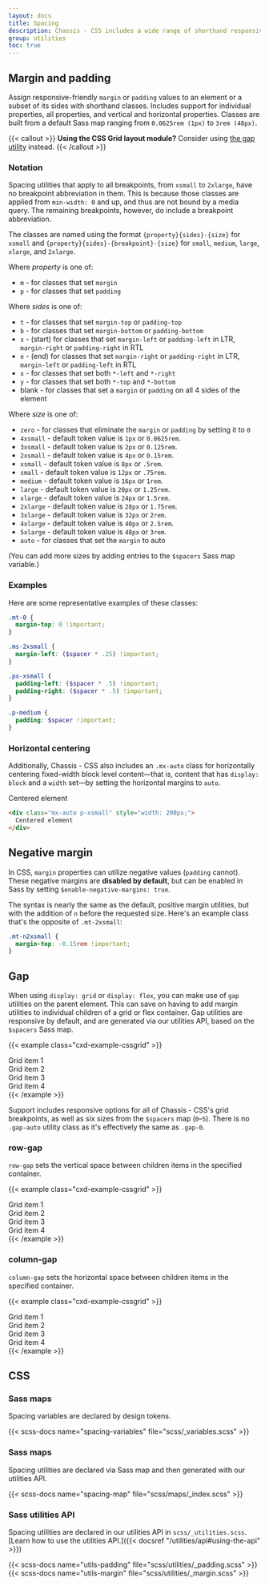 ```yaml
---
layout: docs
title: Spacing
description: Chassis - CSS includes a wide range of shorthand responsive margin, padding, and gap utility classes to modify an element's appearance.
group: utilities
toc: true
---
```


## Margin and padding

Assign responsive-friendly `margin` or `padding` values to an element or a subset of its sides with shorthand classes. Includes support for individual properties, all properties, and vertical and horizontal properties. Classes are built from a default Sass map ranging from `0.0625rem (1px)` to `3rem (48px)`.

{{< callout >}}
**Using the CSS Grid layout module?** Consider using [the gap utility](#gap) instead.
{{< /callout >}}

### Notation

Spacing utilities that apply to all breakpoints, from `xsmall` to `2xlarge`, have no breakpoint abbreviation in them. This is because those classes are applied from `min-width: 0` and up, and thus are not bound by a media query. The remaining breakpoints, however, do include a breakpoint abbreviation.

The classes are named using the format `{property}{sides}-{size}` for `xsmall` and `{property}{sides}-{breakpoint}-{size}` for `small`, `medium`, `large`, `xlarge`, and `2xlarge`.

Where *property* is one of:

- `m` - for classes that set `margin`
- `p` - for classes that set `padding`

Where *sides* is one of:

- `t` - for classes that set `margin-top` or `padding-top`
- `b` - for classes that set `margin-bottom` or `padding-bottom`
- `s` - (start) for classes that set `margin-left` or `padding-left` in LTR, `margin-right` or `padding-right` in RTL
- `e` - (end) for classes that set `margin-right` or `padding-right` in LTR, `margin-left` or `padding-left` in RTL
- `x` - for classes that set both `*-left` and `*-right`
- `y` - for classes that set both `*-top` and `*-bottom`
- blank - for classes that set a `margin` or `padding` on all 4 sides of the element

Where *size* is one of:

- `zero` - for classes that eliminate the `margin` or `padding` by setting it to `0`
- `4xsmall` - default token value is `1px` or `0.0625rem`.
- `3xsmall` - default token value is `2px` or `0.125rem`.
- `2xsmall` - default token value is `4px` or `0.15rem`.
- `xsmall` - default token value is `8px` or `.5rem`.
- `small` - default token value is `12px` or `.75rem`.
- `medium` - default token value is `16px` or `1rem`.
- `large` - default token value is `20px` or `1.25rem`.
- `xlarge` - default token value is `24px` or `1.5rem`.
- `2xlarge` - default token value is `28px` or `1.75rem`.
- `3xlarge` - default token value is `32px` or `2rem`.
- `4xlarge` - default token value is `40px` or `2.5rem`.
- `5xlarge` - default token value is `48px` or `3rem`.
- `auto` - for classes that set the `margin` to auto

(You can add more sizes by adding entries to the `$spacers` Sass map variable.)

### Examples

Here are some representative examples of these classes:

```scss
.mt-0 {
  margin-top: 0 !important;
}

.ms-2xsmall {
  margin-left: ($spacer * .25) !important;
}

.px-xsmall {
  padding-left: ($spacer * .5) !important;
  padding-right: ($spacer * .5) !important;
}

.p-medium {
  padding: $spacer !important;
}
```

### Horizontal centering

Additionally, Chassis - CSS also includes an `.mx-auto` class for horizontally centering fixed-width block level content—that is, content that has `display: block` and a `width` set—by setting the horizontal margins to `auto`.

<div class="cxd-example">
  <div class="mx-auto p-xsmall" style="width: 200px;
    background-color: rgba(var(--cxd-subtle-rgb),.15);
    border: rgba(var(--cxd-subtle-rgb),.3) solid 1px;">
    Centered element
  </div>
</div>

```html
<div class="mx-auto p-xsmall" style="width: 200px;">
  Centered element
</div>
```

## Negative margin

In CSS, `margin` properties can utilize negative values (`padding` cannot). These negative margins are **disabled by default**, but can be enabled in Sass by setting `$enable-negative-margins: true`.

The syntax is nearly the same as the default, positive margin utilities, but with the addition of `n` before the requested size. Here's an example class that's the opposite of `.mt-2xsmall`:

```scss
.mt-n2xsmall {
  margin-top: -0.15rem !important;
}
```

## Gap

When using `display: grid` or `display: flex`, you can make use of `gap` utilities on the parent element. This can save on having to add margin utilities to individual children of a grid or flex container. Gap utilities are responsive by default, and are generated via our utilities API, based on the `$spacers` Sass map.

{{< example class="cxd-example-cssgrid" >}}
<div class="grid gap-medium">
  <div class="p-xsmall g-col-6">Grid item 1</div>
  <div class="p-xsmall g-col-6">Grid item 2</div>
  <div class="p-xsmall g-col-6">Grid item 3</div>
  <div class="p-xsmall g-col-6">Grid item 4</div>
</div>
{{< /example >}}

Support includes responsive options for all of Chassis - CSS's grid breakpoints, as well as six sizes from the `$spacers` map (`0`–`5`). There is no `.gap-auto` utility class as it's effectively the same as `.gap-0`.

### row-gap

`row-gap` sets the vertical space between children items in the specified container.

{{< example class="cxd-example-cssgrid" >}}
<div class="grid gap-0 row-gap-medium">
  <div class="p-xsmall g-col-6">Grid item 1</div>
  <div class="p-xsmall g-col-6">Grid item 2</div>
  <div class="p-xsmall g-col-6">Grid item 3</div>
  <div class="p-xsmall g-col-6">Grid item 4</div>
</div>
{{< /example >}}

### column-gap

`column-gap` sets the horizontal space between children items in the specified container.

{{< example class="cxd-example-cssgrid" >}}
<div class="grid gap-0 column-gap-medium">
  <div class="p-xsmall g-col-6">Grid item 1</div>
  <div class="p-xsmall g-col-6">Grid item 2</div>
  <div class="p-xsmall g-col-6">Grid item 3</div>
  <div class="p-xsmall g-col-6">Grid item 4</div>
</div>
{{< /example >}}

## CSS

### Sass maps

Spacing variables are declared by design tokens.

{{< scss-docs name="spacing-variables" file="scss/_variables.scss" >}}

### Sass maps

Spacing utilities are declared via Sass map and then generated with our utilities API.

{{< scss-docs name="spacing-map" file="scss/maps/_index.scss" >}}

### Sass utilities API

Spacing utilities are declared in our utilities API in `scss/_utilities.scss`. [Learn how to use the utilities API.]({{< docsref "/utilities/api#using-the-api" >}})

{{< scss-docs name="utils-padding" file="scss/utilities/_padding.scss" >}}
{{< scss-docs name="utils-margin" file="scss/utilities/_margin.scss" >}}
